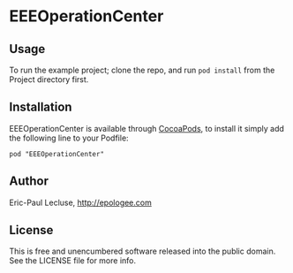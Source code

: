 # EEEOperationCenter

<!--[![Version](http://cocoapod-badges.herokuapp.com/v/EEEOperationCenter/badge.png)](http://cocoadocs.org/docsets/EEEOperationCenter)
[![Platform](http://cocoapod-badges.herokuapp.com/p/EEEOperationCenter/badge.png)](http://cocoadocs.org/docsets/EEEOperationCenter)-->

## Usage

To run the example project; clone the repo, and run `pod install` from the Project directory first.

## Installation

EEEOperationCenter is available through [CocoaPods](http://cocoapods.org), to install
it simply add the following line to your Podfile:

    pod "EEEOperationCenter"

## Author

Eric-Paul Lecluse, http://epologee.com

## License

This is free and unencumbered software released into the public domain. See the LICENSE file for more info.